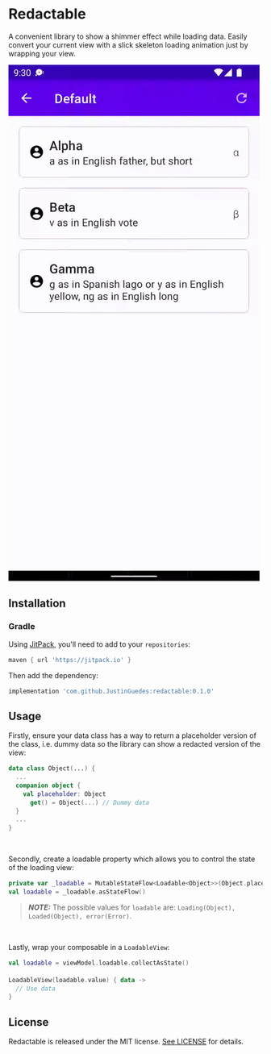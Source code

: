 # Redactable

A convenient library to show a shimmer effect while loading data. Easily convert your current view with a slick skeleton loading animation just by wrapping your view.

![Redactable Example](/example.gif)

## Installation

### Gradle

Using [JitPack](https://jitpack.io), you'll need to add to your `repositories`:

```gradle
maven { url 'https://jitpack.io' }
```

Then add the dependency:

```gradle
implementation 'com.github.JustinGuedes:redactable:0.1.0'
```

## Usage

Firstly, ensure your data class has a way to return a placeholder version of the class, i.e. dummy data so the library can show a redacted version of the view:

```kotlin
data class Object(...) {
  ...
  companion object {
    val placeholder: Object
      get() = Object(...) // Dummy data
  }
  ...
}
```
<br>

Secondly, create a loadable property which allows you to control the state of the loading view:

```kotlin
private var _loadable = MutableStateFlow<Loadable<Object>>(Object.placeholder)
val loadable = _loadable.asStateFlow()
```
> **_NOTE:_** The possible values for `loadable` are: `Loading(Object), Loaded(Object), error(Error)`.
<br>

Lastly, wrap your composable in a `LoadableView`:

```kotlin
val loadable = viewModel.loadable.collectAsState()

LoadableView(loadable.value) { data ->
  // Use data
}
```

## License

Redactable is released under the MIT license. [See LICENSE](https://github.com/JustinGuedes/redactable-android/blob/main/LICENSE) for details.
